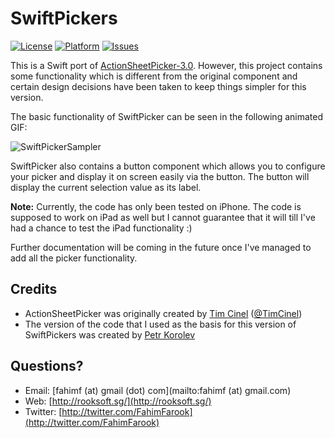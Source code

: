 SwiftPickers 
============

[![License](https://img.shields.io/cocoapods/l/ActionSheetPicker-3.0.svg)](http://cocoadocs.org/docsets/ActionSheetPicker-3.0)
[![Platform](https://img.shields.io/cocoapods/p/ActionSheetPicker-3.0.svg)](http://cocoadocs.org/docsets/ActionSheetPicker-3.0)
[![Issues](http://img.shields.io/github/issues/skywinder/ActionSheetPicker-3.0.svg)](https://github.com/FahimF/SwiftPickers/issues?state=open)

This is a Swift port of [ActionSheetPicker-3.0](https://github.com/skywinder/ActionSheetPicker-3.0/). However, this project contains some functionality which is different from the original component and certain design decisions have been taken to keep things simpler for this version.

The basic functionality of SwiftPicker can be seen in the following animated GIF:

![SwiftPickerSampler](https://cloud.githubusercontent.com/assets/181110/5240854/e4112ee2-7949-11e4-9d8c-e2a09c703472.gif "SwiftPickerSampler")

SwiftPicker also contains a button component which allows you to configure your picker and display it on screen easily via the button. The button will display the current selection value as its label.

**Note:** Currently, the code has only been tested on iPhone. The code is supposed to work on iPad as well but I cannot guarantee that it will till I've had a chance to test the iPad functionality :)

Further documentation will be coming in the future once I've managed to add all the picker functionality.


## Credits

- ActionSheetPicker was originally created by [Tim Cinel](http://github.com/TimCinel) ([@TimCinel](http://twitter.com/TimCinel))
- The version of the code that I used as the basis for this version of SwiftPickers was created by [Petr Korolev](http://github.com/skywinder)

## Questions?

* Email: [fahimf (at) gmail (dot) com](mailto:fahimf (at) gmail.com)
* Web: [http://rooksoft.sg/](http://rooksoft.sg/)
* Twitter: [http://twitter.com/FahimFarook](http://twitter.com/FahimFarook)



